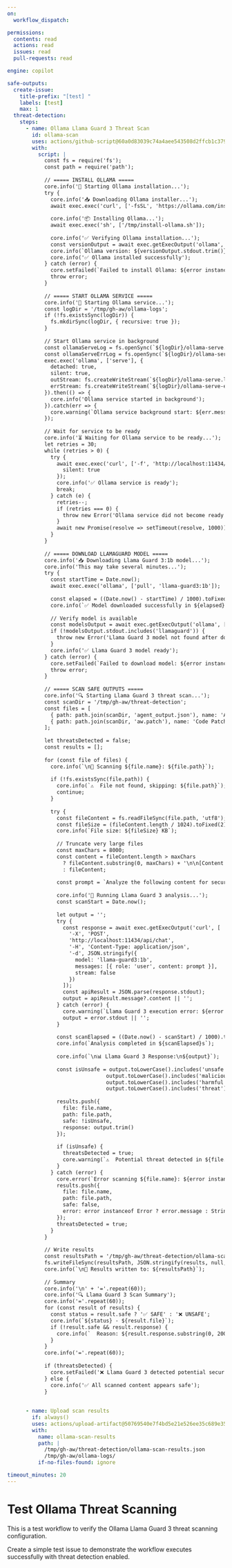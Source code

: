 ```yaml
---
on:
  workflow_dispatch:

permissions:
  contents: read
  actions: read
  issues: read
  pull-requests: read

engine: copilot

safe-outputs:
  create-issue:
    title-prefix: "[test] "
    labels: [test]
    max: 1
  threat-detection:
    steps:
      - name: Ollama Llama Guard 3 Threat Scan
        id: ollama-scan
        uses: actions/github-script@60a0d83039c74a4aee543508d2ffcb1c3799cdea # v7.0.1
        with:
          script: |
            const fs = require('fs');
            const path = require('path');
            
            // ===== INSTALL OLLAMA =====
            core.info('🚀 Starting Ollama installation...');
            try {
              core.info('📥 Downloading Ollama installer...');
              await exec.exec('curl', ['-fsSL', 'https://ollama.com/install.sh', '-o', '/tmp/install-ollama.sh']);
              
              core.info('📦 Installing Ollama...');
              await exec.exec('sh', ['/tmp/install-ollama.sh']);
              
              core.info('✅ Verifying Ollama installation...');
              const versionOutput = await exec.getExecOutput('ollama', ['--version']);
              core.info(`Ollama version: ${versionOutput.stdout.trim()}`);
              core.info('✅ Ollama installed successfully');
            } catch (error) {
              core.setFailed(`Failed to install Ollama: ${error instanceof Error ? error.message : String(error)}`);
              throw error;
            }
            
            // ===== START OLLAMA SERVICE =====
            core.info('🚀 Starting Ollama service...');
            const logDir = '/tmp/gh-aw/ollama-logs';
            if (!fs.existsSync(logDir)) {
              fs.mkdirSync(logDir, { recursive: true });
            }
            
            // Start Ollama service in background
            const ollamaServeLog = fs.openSync(`${logDir}/ollama-serve.log`, 'w');
            const ollamaServeErrLog = fs.openSync(`${logDir}/ollama-serve-error.log`, 'w');
            exec.exec('ollama', ['serve'], {
              detached: true,
              silent: true,
              outStream: fs.createWriteStream(`${logDir}/ollama-serve.log`),
              errStream: fs.createWriteStream(`${logDir}/ollama-serve-error.log`)
            }).then(() => {
              core.info('Ollama service started in background');
            }).catch(err => {
              core.warning(`Ollama service background start: ${err.message}`);
            });
            
            // Wait for service to be ready
            core.info('⏳ Waiting for Ollama service to be ready...');
            let retries = 30;
            while (retries > 0) {
              try {
                await exec.exec('curl', ['-f', 'http://localhost:11434/api/version'], {
                  silent: true
                });
                core.info('✅ Ollama service is ready');
                break;
              } catch (e) {
                retries--;
                if (retries === 0) {
                  throw new Error('Ollama service did not become ready in time');
                }
                await new Promise(resolve => setTimeout(resolve, 1000));
              }
            }
            
            // ===== DOWNLOAD LLAMAGUARD MODEL =====
            core.info('📥 Downloading Llama Guard 3:1b model...');
            core.info('This may take several minutes...');
            try {
              const startTime = Date.now();
              await exec.exec('ollama', ['pull', 'llama-guard3:1b']);
              
              const elapsed = ((Date.now() - startTime) / 1000).toFixed(1);
              core.info(`✅ Model downloaded successfully in ${elapsed}s`);
              
              // Verify model is available
              const modelsOutput = await exec.getExecOutput('ollama', ['list']);
              if (!modelsOutput.stdout.includes('llamaguard')) {
                throw new Error('Llama Guard 3 model not found after download');
              }
              core.info('✅ Llama Guard 3 model ready');
            } catch (error) {
              core.setFailed(`Failed to download model: ${error instanceof Error ? error.message : String(error)}`);
              throw error;
            }
            
            // ===== SCAN SAFE OUTPUTS =====
            core.info('🔍 Starting Llama Guard 3 threat scan...');
            const scanDir = '/tmp/gh-aw/threat-detection';
            const files = [
              { path: path.join(scanDir, 'agent_output.json'), name: 'Agent Output' },
              { path: path.join(scanDir, 'aw.patch'), name: 'Code Patch' }
            ];
            
            let threatsDetected = false;
            const results = [];
            
            for (const file of files) {
              core.info(`\n📄 Scanning ${file.name}: ${file.path}`);
              
              if (!fs.existsSync(file.path)) {
                core.info(`⚠️  File not found, skipping: ${file.path}`);
                continue;
              }
              
              try {
                const fileContent = fs.readFileSync(file.path, 'utf8');
                const fileSize = (fileContent.length / 1024).toFixed(2);
                core.info(`File size: ${fileSize} KB`);
                
                // Truncate very large files
                const maxChars = 8000;
                const content = fileContent.length > maxChars 
                  ? fileContent.substring(0, maxChars) + '\n\n[Content truncated for scanning]'
                  : fileContent;
                
                const prompt = `Analyze the following content for security threats, malicious code, or harmful patterns:\n\n${content}`;
                
                core.info('🤖 Running Llama Guard 3 analysis...');
                const scanStart = Date.now();
                
                let output = '';
                try {
                  const response = await exec.getExecOutput('curl', [
                    '-X', 'POST',
                    'http://localhost:11434/api/chat',
                    '-H', 'Content-Type: application/json',
                    '-d', JSON.stringify({
                      model: 'llama-guard3:1b',
                      messages: [{ role: 'user', content: prompt }],
                      stream: false
                    })
                  ]);
                  const apiResult = JSON.parse(response.stdout);
                  output = apiResult.message?.content || '';
                } catch (error) {
                  core.warning(`Llama Guard 3 execution error: ${error instanceof Error ? error.message : String(error)}`);
                  output = error.stdout || '';
                }
                
                const scanElapsed = ((Date.now() - scanStart) / 1000).toFixed(1);
                core.info(`Analysis completed in ${scanElapsed}s`);
                
                core.info(`\n📊 Llama Guard 3 Response:\n${output}`);
                
                const isUnsafe = output.toLowerCase().includes('unsafe') || 
                                output.toLowerCase().includes('malicious') ||
                                output.toLowerCase().includes('harmful') ||
                                output.toLowerCase().includes('threat');
                
                results.push({
                  file: file.name,
                  path: file.path,
                  safe: !isUnsafe,
                  response: output.trim()
                });
                
                if (isUnsafe) {
                  threatsDetected = true;
                  core.warning(`⚠️  Potential threat detected in ${file.name}`);
                }
              } catch (error) {
                core.error(`Error scanning ${file.name}: ${error instanceof Error ? error.message : String(error)}`);
                results.push({
                  file: file.name,
                  path: file.path,
                  safe: false,
                  error: error instanceof Error ? error.message : String(error)
                });
                threatsDetected = true;
              }
            }
            
            // Write results
            const resultsPath = '/tmp/gh-aw/threat-detection/ollama-scan-results.json';
            fs.writeFileSync(resultsPath, JSON.stringify(results, null, 2));
            core.info(`\n📝 Results written to: ${resultsPath}`);
            
            // Summary
            core.info('\n' + '='.repeat(60));
            core.info('🔍 Llama Guard 3 Scan Summary');
            core.info('='.repeat(60));
            for (const result of results) {
              const status = result.safe ? '✅ SAFE' : '❌ UNSAFE';
              core.info(`${status} - ${result.file}`);
              if (!result.safe && result.response) {
                core.info(`  Reason: ${result.response.substring(0, 200)}`);
              }
            }
            core.info('='.repeat(60));
            
            if (threatsDetected) {
              core.setFailed('❌ Llama Guard 3 detected potential security threats in the safe outputs or patches');
            } else {
              core.info('✅ All scanned content appears safe');
            }
      
      
      - name: Upload scan results
        if: always()
        uses: actions/upload-artifact@50769540e7f4bd5e21e526ee35c689e35e0d6874 # v4.4.0
        with:
          name: ollama-scan-results
          path: |
            /tmp/gh-aw/threat-detection/ollama-scan-results.json
            /tmp/gh-aw/ollama-logs/
          if-no-files-found: ignore

timeout_minutes: 20
---
```


# Test Ollama Threat Scanning

This is a test workflow to verify the Ollama Llama Guard 3 threat scanning configuration.

Create a simple test issue to demonstrate the workflow executes successfully with threat detection enabled.
